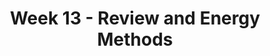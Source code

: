 ---
title: Week 13 - Review and Energy Methods
contents:
  - date: 2024-04-08
    items:
      - type: lecture
        topics:
          - Midterm 1 review
  - date: 2024-04-10
    items:
      - type: lecture
        topics:
          - Work and energy
      - type: homework
        title: HW11
        link: "#"
        due_date: 2024-04-17
---